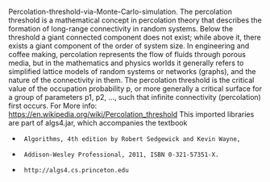 Percolation-threshold-via-Monte-Carlo-simulation.
The percolation threshold is a mathematical concept in percolation theory that describes the formation of long-range connectivity in random systems. Below the threshold a giant connected component does not exist; while above it, there exists a giant component of the order of system size. In engineering and coffee making, percolation represents the flow of fluids through porous media, but in the mathematics and physics worlds it generally refers to simplified lattice models of random systems or networks (graphs), and the nature of the connectivity in them. The percolation threshold is the critical value of the occupation probability p, or more generally a critical surface for a group of parameters p1, p2, ..., such that infinite connectivity (percolation) first occurs. 
For More info: https://en.wikipedia.org/wiki/Percolation_threshold
 This imported libraries are part of algs4.jar, which accompanies the textbook
 *      Algorithms, 4th edition by Robert Sedgewick and Kevin Wayne,
 *      Addison-Wesley Professional, 2011, ISBN 0-321-57351-X.
 *      http://algs4.cs.princeton.edu
